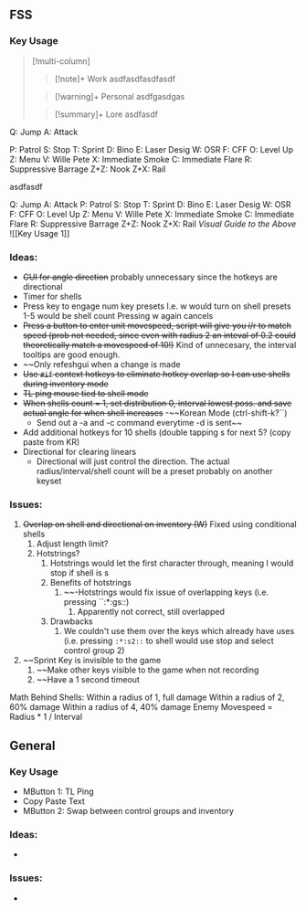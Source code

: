 ## FSS
### Key Usage

>[!multi-column]
>
>>[!note]+ Work
>>asdfasdfasdfasdf
>
>>[!warning]+ Personal
>>asdfgasdgas
>
>>[!summary]+ Lore
>>asdfasdf

Q: Jump
A: Attack

P: Patrol 
S: Stop
T: Sprint
D: Bino
E: Laser Desig
W: OSR
F: CFF
O: Level Up
Z: Menu
V: Wille Pete
X: Immediate Smoke
C: Immediate Flare
R: Suppressive Barrage
Z+Z: Nook
Z+X: Rail














asdfasdf

Q: Jump
A: Attack
P: Patrol 
S: Stop
T: Sprint
D: Bino
E: Laser Desig
W: OSR
F: CFF
O: Level Up
Z: Menu
V: Wille Pete
X: Immediate Smoke
C: Immediate Flare
R: Suppressive Barrage
Z+Z: Nook
Z+X: Rail
*Visual Guide to the Above*
![[Key Usage 1]]

### Ideas: 
- ~~GUI for angle direction~~ probably unnecessary since the hotkeys are directional 
- Timer for shells
- Press key to engage num key presets
	I.e. w would turn on shell presets
	1-5 would be shell count
	Pressing w again cancels
- ~~Press a button to enter unit movespeed, script will give you i/r to match speed (prob not needed,  since even with radius 2 an inteval of 0.2 could theoretically match a movespeed of 10!)~~ Kind of unnecesary, the interval tooltips are good enough.
- ~~Only refeshgui when a change is made
- ~~Use `#if` context hotkeys to eliminate hotkey overlap so I can use shells during inventory mode~~
- ~~TL ping mouse tied to shell mode~~
- ~~When shells count = 1, set distribution 0, interval lowest poss. and save actual angle for when shell increases~~
-~~Korean Mode (ctrl-shift-k?``)
	- Send out a -a and -c command everytime -d is sent~~
- Add additional hotkeys for 10 shells (double tapping s for next 5? (copy paste from KR)
- Directional for clearing linears 
	- Directional will just control the direction. The actual radius/interval/shell count will be a preset probably on another keyset

### Issues: 
1. ~~Overlap on shell and directional on inventory (W)~~ Fixed using conditional shells
	1. Adjust length limit?
	2. Hotstrings?
		1. Hotstrings would let the first character through, meaning I would stop if shell is s
		2. Benefits of hotstrings
			1. ~~-Hotstrings would fix issue of overlapping keys (i.e. pressing ``:*:gs::)
				1. Apparently not correct, still overlapped
		3. Drawbacks
			1. We couldn't use them over the keys which already have uses (i.e. pressing ``:*:s2::`` to shell would use stop and select control group 2)
2. ~~Sprint Key is invisible to the game
	1. ~~Make other keys visible to the game when not recording
	2. ~~Have a 1 second timeout

Math Behind Shells:
Within a radius of 1, full damage
Within a radius of 2, 60% damage
Within a radius of 4, 40% damage
Enemy Movespeed = Radius * 1 / Interval



## General
### Key Usage
- MButton 1: TL Ping
- Copy Paste Text
- MButton 2: Swap between control groups and inventory

### Ideas: 
- 

### Issues: 
- 
